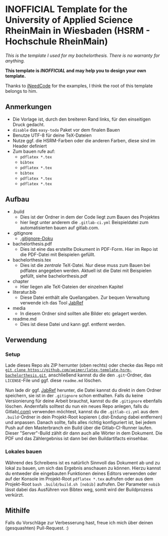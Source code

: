 ﻿# INOFFICIAL Template for the University of Applied Science RheinMain in Wiesbaden (HSRM - Hochschule RheinMain)
_This is the template I used for my bachelorthesis. There is no warranty for anything._

__This template is _INOFFICIAL_ and may help you to design your own template.__

Thanks to [iNeedCode](https://github.com/iNeedCode/latex_template) for the examples, I think the root of this template belongs to him.

## Anmerkungen
- Die Vorlage ist, durch den breiteren Rand links, für den einseitigen Druck gedacht.
- `disable` das `easy-todo` Paket vor dem finalen Bauen
- Benutze UTF-8 für deine TeX-Dateien
- Nutze ggf. die HSRM-Farben oder die anderen Farben, diese sind im Header definiert
- Zum bauen rufe auf:
  - `pdflatex *.tex`
  - `bibtex`
  - `pdflatex *.tex`
  - `bibtex`
  - `pdflatex *.tex`
  - `pdflatex *.tex`

## Aufbau
- .build
  - Dies ist der Ordner in dem der Code liegt zum Bauen des Projektes
  - hier liegt unter anderem die `.gitlab-ci.yml` Beispieldatei zum automatisierten bauen auf gitlab.com.
- .gitignore
  - [.gitignore-Doku](https://git-scm.com/docs/gitignore)
- bachelorthesis.pdf
  - Dies ist eine das erstellte Dokument in PDF-Form. Hier im Repo ist die PDF-Datei mit Beispielen gefüllt.
- bachelorthesis.tex
  - Dies ist die _zentrale_ TeX-Datei. Nur diese muss zum Bauen bei pdflatex angegeben werden. Aktuell ist die Datei mit Beispielen gefüllt, siehe bachelorthesis.pdf
- chapter
  - Hier liegen alle TeX-Dateien der einzelnen Kapitel
- literatur.bib
  - Diese Datei enthält alle Quellangaben. Zur bequen Verwaltung verwende ich das Tool [JabRef](http://www.jabref.org)
- media
  - In diesem Ordner sind sollten alle Bilder etc gelagert werden.
- readme.md
  - Dies ist diese Datei und kann ggf. entfernt werden.

## Verwendung
### Setup
Lade dieses Repo als ZIP herrunter (oben rechts) oder checke das Repo mit [`git clone https://github.com/aeimer/latex-template-hsrm-bachelorthesis.git`](https://github.com/aeimer/latex-template-hsrm-bachelorthesis.git), anschließend kannst du die den `.git`-Ordner, das `LICENSE`-File und ggf. diese `readme.md` löschen.

Nun lade dir ggf. [JabRef](http://www.jabref.org) herunter, die Datei kannst du direkt in dem Ordner speichern, sie ist in der `.gitignore` schon enthalten.
Falls du keine Versionierung für deine Arbeit brauchst, kannst du die `.gitignore` ebenfalls löschen.
Andernfalls solltest du nun ein neues Repo anlegen, falls du Gitlab[(.com)](https://gitlab.com) verwenden möchtest, kannst du die `.gitlab-ci.yml` aus dem `.build`-Ordner in dein Projekt-Root kopieren (.dist-Endung dabei entfernen) und anpassen. Danach sollte, falls alles richtig konfiguriert ist, bei jedem Push auf den Masterbranch ein Build über die Gitlab-CI-Runner laufen. Dieser "Server"-Build zählt dir dann auch alle Wörter in dem Dokument. Die PDF und das Zählergebniss ist dann bei den Buildartifacts einsehbar.

### Lokales bauen
Während des Schreibens ist es natürlich Sinnvoll das Dokument ab und zu lokal zu bauen, um sich das Ergebnis anschauen zu können. Hierzu kannst du entweder die eingebauten Funktionen deines Editors verwenden oder auf der Konsole im Projekt-Root `pdflatex *.tex` aufrufen oder aus dem Projekt-Root `bash .build/build.sh [nobib]` aufrufen. Der Parameter `nobib` lässt dabei das Ausführen von Bibtex weg, somit wird der Buildprozess verkürzt.

## Mithilfe
Falls du Vorschläge zur Verbesserung hast, freue ich mich über deinen (gesquashten) Pull-Request. :)
